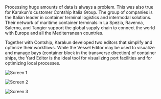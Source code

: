 Processing huge amounts of data is always a problem. This was also true for Karakun's customer Contship Italia Group.
The group of companies is the Italian leader in container terminal logistics and intermodal solutions. Their
network of maritime container terminals in La Spezia, Ravenna, Salerno, and Tangier support the global supply
chain to connect the world with Europe and all the Mediterranean countries.

Together with Contship, Karakun developed two editors that simplify and optimize their workflows. While the Vessel
Editor may be used to visualize and manage bays (container block in the transverse direction) of container ships,
the Yard Editor is the ideal tool for visualizing port facilities and for optimizing local processes.

![Screen 1](screen1.jpg)

![Screen 2](screen2.jpg)

![Screen 3](screen3.jpg)